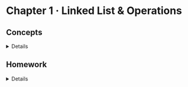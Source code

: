# Chapter 1 · Linked List & Operations

## Concepts

<details>

- [Introduction to Linked List](../01.Linked%20List%20&%20Operations/Concepts/01.Introduction%20to%20Linked%20List.md)

- [Traversing a Linked List](../01.Linked%20List%20&%20Operations/Concepts/02.Traversing%20a%20Linked%20List.md)

- [Length of a Linked List](../01.Linked%20List%20&%20Operations/Concepts/03.Length%20of%20a%20Linked%20List.md)

</details>

## Homework

<details>

<br>

- [Delete Node in a Linked List](../01.Linked%20List%20&%20Operations/01.Delete%20Node%20in%20a%20Linked%20List/README.md)
- [Middle of the Linked List](../01.Linked%20List%20&%20Operations/02.Middle%20of%20the%20Linked%20List/README.md)
- [Reverse Linked List](../01.Linked%20List%20&%20Operations/04.Reverse%20Linked%20List/README.md)
- [Palindrome Linked List](../01.Linked%20List%20&%20Operations/05.Palindrome%20Linked%20List/README.md)

</details>
